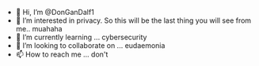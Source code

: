 - 👋 Hi, I’m @DonGanDalf1
- 👀 I’m interested in privacy. So this will be the last thing you will see from me.. muahaha
- 🌱 I’m currently learning ... cybersecurity
- 💞️ I’m looking to collaborate on ... eudaemonia
- 📫 How to reach me ... don't

<!---
DonGanDalf1/DonGanDalf1 is a ✨ special ✨ repository because its `README.md` (this file) appears on your GitHub profile.
You can click the Preview link to take a look at your changes.
--->

